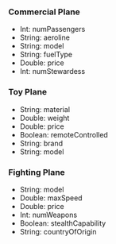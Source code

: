### Commercial Plane
- Int: numPassengers
- String: aeroline
- String: model
- String: fuelType
- Double: price
- Int: numStewardess
### Toy Plane
- String: material
- Double: weight
- Double: price
- Boolean: remoteControlled
- String: brand
- String: model
### Fighting Plane
- String: model
- Double: maxSpeed
- Double: price
- Int: numWeapons
- Boolean: stealthCapability
- String: countryOfOrigin
